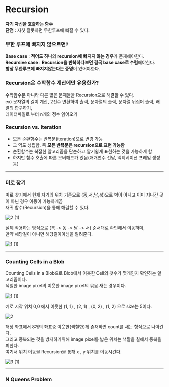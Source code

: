 # Recursion

**자기 자신을 호출하는 함수**  
**단점** : 자칫 잘못하면 무한루프에 빠질 수 있다.   

### 무한 루프에 빠지지 않으르면?  

**Base case** : **적어도 하나**의 **recursion에 빠지지 않는 경우**가 존재해야한다.    
**Recursive case** : **Recursion을 반복하다보면 결국 base case로 수렴**해야한다.  
**항상 무한루프에 빠지지않는다는 증명**이 있어야한다.  


### Recursion은 수학함수 계산에만 유용한가?

수학함수뿐 아니라 다른 많은 문제들을 Recursion으로 해결할 수 있다.  
ex) 문자열의 길이 계산, 2진수 변환하여 출력, 문자열의 출력, 문자열 뒤집어 출력, 배열의 합구하기,       
데이터파일로 부터 n개의 정수 읽어오기


### Recursion vs. Iteration

* 모든 순환함수는 반복문(iteration)으로 변경 가능  
* 그 역도 성립함. 즉 **모든 반복문은 recursion으로 표현 가능함**  
* 순환함수는 복잡한 알고리즘을 단순하고 알기쉽게 표현하는 것을 가능하게 함  
* 하지만 함수 호출에 따른 오버해드가 있음(매개변수 전달, 액티베이션 프레임 생성 등)

---

### 미로 찾기

미로 찾기에서 현재 자기의 위치 기준으로 (동,서,남,북)으로 벽이 아니고 이미 지나간 곳이 아닌 경우 이동이 가능하게끔  
재귀 함수(Recursion)을 통해 해결할 수 있다.  

![2 (1)](https://github.com/Hasegos/Study_CS/assets/93961708/548396cc-3ef8-4a90-a082-1ff7022ac653)

실제 작용하는 방식으로 (북 -> 동 -> 남 -> 서) 순서대로 확인해서 이동하며,  
만약 해당길이 아니면 해당길이아님을 알려준다.  

![1 (1)](https://github.com/Hasegos/Study_CS/assets/93961708/0f470b43-9859-488b-bcfc-a2cbfed40c14)

---

### Counting Cells in a Blob

Counting Cells in a Blob으로 Blob에서 이웃한 Cell의 갯수가 몇개인지 확인하는 알고리즘이다.  
색칠한 image pixel의 이웃한 image pixel의 묶음 새는 경우이다.  
 
![1 (1)](https://github.com/Hasegos/Study_CS/assets/93961708/5d2b9ceb-d5d9-42d3-93c9-8f3d6b14523c)

예로 시작 위치 0,0 에서 이웃한 (1, 1) , (2, 1) , (0, 2) , (1, 2) 으로 size는 5이다.  

![2](https://github.com/Hasegos/Study_CS/assets/93961708/c78b850e-747d-4c29-8250-326e1b6ca721)

해당 좌표에서 8개의 좌표중 이웃한(색칠한)게 존재하면 count를 새는 형식으로 나아간다.  
그리고 중복되는 것을 방지하기위해 image pixel를 밟은 위치는 색깔을 칠해서 중복을 피한다.  
여기서 위치 이동을 Recursion을 통해 x , y 위치를 이동시킨다.  

![3 (1)](https://github.com/Hasegos/Study_CS/assets/93961708/4dc90a16-0065-4668-bb0b-7b00b5453662)

---

### N Queens Problem